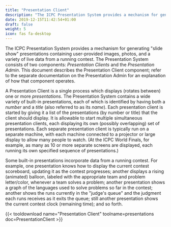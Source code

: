 ```yaml
---
title: "Presentation Client"
description: "The ICPC Presentation System provides a mechanism for generating slide show presentations containing user-provided images, photos, and a variety of live data from a running contest"
date: 2019-12-15T11:42:54+01:00
draft: false
weight: 5
icon: fas fa-desktop
---
```


The ICPC Presentation System provides a mechanism for generating "slide show" presentations containing
user-provided images, photos, and a variety of live data from a running contest.
The Presentation System consists of two components: _Presentation Clients_ and the _Presentation Admin_.
This document describes the Presentation Client component;
refer to the separate documentation on the Presentation Admin for an explanation of how that component operates.

A Presentation Client is a single process which displays (rotates between) one or more _presentations_.
The Presentation System contains a wide variety of built-in presentations, each of which is identified
by having both a _number_ and a _title_ (also referred to as its _name_).
Each presentation client is started by giving it a list of the
presentations (by number or title) that the client should display.  It is allowable to start multiple
simultaneous presentation clients, each displaying its own (possibly overlapping) set of presentations.
Each separate presentation client is typically run on a separate machine, with each machine connected
to a projector or large display to allow many people to watch. (At the ICPC World Finals, for example,
as many as 10 or more separate screens are displayed, each running its own specified sequence of presentations.)

Some built-in presentations incorporate data from a running contest.  For example, one presentation
knows how to display the current contest scoreboard, updating it as the contest progresses;
another displays a rising (animated) balloon, labeled with the appropriate team and problem letter/color,
whenever a team solves a problem;
another presentation shows a graph of the languages used to solve problems so far in the contest;
another shows the runs currently in the "judge's queue" and the judgment each runs receives
as it exits the queue;
still another presentation shows the current contest clock (remaining time);
and so forth.

{{< tooldownload name="Presentation Client" toolname=presentations doc=PresentationClient >}}
